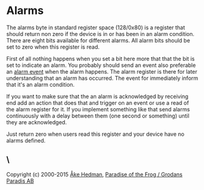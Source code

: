 # Alarms

The alarms byte in standard register space (128/0x80) is a register that should return non zero if the device is in or has been in an alarm condition. There are eight bits available for different alarms. All alarm bits should be set to zero when this register is read.

First of all nothing happens when you set a bit here more that that the bit is set to indicate an alarm. You probably should send an event also preferable an [alarm event](http://www.vscp.org/docs/vscpspec/doku.php?id=class1.alarm) when the alarm happens. The alarm register is there for later understanding that an alarm has occurred. The event for immediately inform that it's an alarm condition. 

If you want to make sure that the an alarm is acknowledged by receiving end add an action that does that and trigger on an event or use a read of the alarm register for it. If you implement something like that send alarms continuously with a delay between them (one second or something) until they are acknowledged. 

Just return zero when users read this register and your device have no alarms defined.

\\ 
----
Copyright (c) 2000-2015 [Åke Hedman](mailto/akhe@grodansparadis.com), [Paradise of the Frog / Grodans Paradis AB](http://www.grodansparadis.com)
